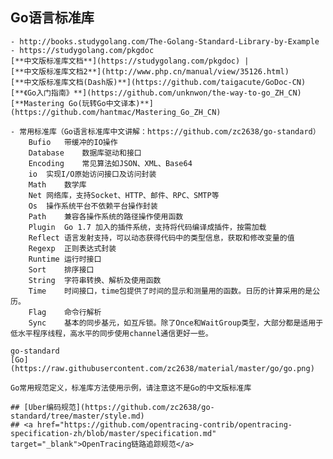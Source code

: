 ## Go语言标准库
    - http://books.studygolang.com/The-Golang-Standard-Library-by-Example
    - https://studygolang.com/pkgdoc
    [**中文版标准库文档**](https://studygolang.com/pkgdoc) | 
    [**中文版标准库文档2**](http://www.php.cn/manual/view/35126.html)
    [**中文版标准库文档(Dash版)**](https://github.com/taigacute/GoDoc-CN)
    [**《Go入门指南》**](https://github.com/unknwon/the-way-to-go_ZH_CN)
    [**Mastering Go(玩转Go中文译本)**](https://github.com/hantmac/Mastering_Go_ZH_CN)
    
    - 常用标准库（Go语言标准库中文讲解：https://github.com/zc2638/go-standard）
        Bufio	带缓冲的IO操作
        Database	数据库驱动和接口
        Encoding	常见算法如JSON、XML、Base64
        io	实现I/O原始访问接口及访问封装
        Math	数学库
        Net	网络库，支持Socket、HTTP、邮件、RPC、SMTP等
        Os	操作系统平台不依赖平台操作封装
        Path	兼容各操作系统的路径操作使用函数
        Plugin	Go 1.7 加入的插件系统，支持将代码编译成插件，按需加载
        Reflect	语言发射支持，可以动态获得代码中的类型信息，获取和修改变量的值
        Regexp	正则表达式封装
        Runtime	运行时接口
        Sort	排序接口
        String	字符串转换、解析及使用函数
        Time	时间接口，time包提供了时间的显示和测量用的函数。日历的计算采用的是公历。
        Flag	命令行解析
        Sync	基本的同步基元，如互斥锁。除了Once和WaitGroup类型，大部分都是适用于低水平程序线程，高水平的同步使用channel通信更好一些。

    go-standard 
    [Go](https://raw.githubusercontent.com/zc2638/material/master/go/go.png)

    Go常用规范定义，标准库方法使用示例，请注意这不是Go的中文版标准库

    ## [Uber编码规范](https://github.com/zc2638/go-standard/tree/master/style.md)
    ## <a href="https://github.com/opentracing-contrib/opentracing-specification-zh/blob/master/specification.md" target="_blank">OpenTracing链路追踪规范</a>